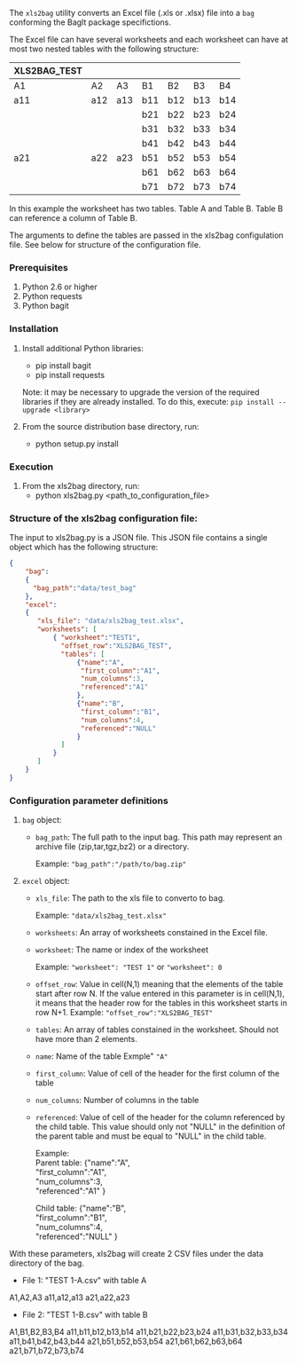 The `xls2bag` utility converts an Excel file (.xls or .xlsx) file into a `bag` conforming the 
BagIt package specifictions. 

The Excel file can have several worksheets and each worksheet can have at most two nested tables with the following structure:


| XLS2BAG_TEST |   |   |   |   |   |   | 
|--------------|---|---|---|---|---|---|
| A1 | A2 | A3  | B1 | B2 | B3 | B4 |
| a11 | a12 | a13 | b11 | b12 | b13 | b14 |
|     |     |     | b21 | b22 | b23 | b24 |
|     |     |     | b31 | b32 | b33 | b34 |
|     |     |     | b41 | b42 | b43 | b44 |
| a21 | a22 | a23 | b51 | b52 | b53 | b54 |
|     |     |     | b61 | b62 | b63 | b64 |
|     |     |     | b71 | b72 | b73 | b74 |

In this example the worksheet has two tables. Table A and Table B. 
Table B can reference a column of Table B. 

The arguments to define the tables are passed in the xls2bag configulation file. 
See below for structure of the configuration file. 

### Prerequisites
1. Python 2.6 or higher
2. Python requests
3. Python bagit

### Installation
1. Install additional Python libraries:
    * pip install bagit
    * pip install requests

    Note: it may be necessary to upgrade the version of the required libraries if they are already installed.  To do this, execute: `pip install --upgrade <library>`

2. From the source distribution base directory, run:
    * python setup.py install

### Execution
1. From the xls2bag directory, run:
    * python xls2bag.py <path_to_configuration_file>

### Structure of the xls2bag configuration file:
The input to xls2bag.py is a JSON file. This JSON file contains a single object which has the following structure:

```json
{                                                                                                                               
    "bag":                                                                                                                      
    {                                                                                                                           
      "bag_path":"data/test_bag"                                                                                                
    },                                                                                                                          
    "excel":                                                                                                                    
    {                                                                                                                           
       "xls_file": "data/xls2bag_test.xlsx",                                                                                    
       "worksheets": [                                                                                                          
           { "worksheet":"TEST1",                                                                                               
             "offset_row":"XLS2BAG_TEST",                                                                                       
             "tables": [                                                                                                        
                 {"name":"A",                                                                                                  
                  "first_column":"A1",                                                                                         
                  "num_columns":3,                                                                                              
                  "referenced":"A1"                                                                                            
                 },                                                                                                             
                 {"name":"B",                                                                                                  
                  "first_column":"B1",                                                                                         
                  "num_columns":4,                                                                                              
                  "referenced":"NULL"                                                                                           
                 }                                                                                                              
             ]                                                                                                                  
           }                                                                                                                    
       ]                                                                                                                        
    }                                                                                                                           
}                                                                                                                               
```

### Configuration parameter definitions
1. `bag` object:
    *   `bag_path`: The full path to the input bag. This path may represent an archive file (zip,tar,tgz,bz2) or a directory.

        Example: ```"bag_path":"/path/to/bag.zip"```
        
2. `excel` object:
    *   `xls_file`: The path to the xls file to converto to bag.
    
        Example: ```"data/xls2bag_test.xlsx"```

   *   `worksheets`: An array of worksheets constained in the Excel file. 
    
   *   `worksheet`: The name or index of the worksheet  

        Example: ```"worksheet": "TEST 1"``` or ```"worksheet": 0``` 
        

   *  `offset_row`: Value in cell(N,1) meaning that the elements of the table start after row N. 
                    If the value entered in this parameter is in cell(N,1), it means that the 
                    header row for the tables in this worksheet starts in row N+1.
       Example: ```"offset_row":"XLS2BAG_TEST"``` 

   *   `tables`:  An array of tables constained in the worksheet. Should not have more than 2 elements. 

   *   `name`: Name of the table
       Exmple" ```"A"```
       
   *   `first_column`: Value of cell of the header for the first column of the table
   *   `num_columns`: Number of columns in the table
   *   `referenced`: Value of cell of the header for the column referenced by the child table. 
                     This value should only not "NULL" in the definition of the parent table and 
                     must be equal to "NULL" in the child table.  

       Example:  
       Parent table:
                 {"name":"A",                                                                                                  
                  "first_column":"A1",                                                                                         
                  "num_columns":3,                                                                                              
                  "referenced":"A1"
                  }
    
       Child table:
                 {"name":"B",                                                                                                  
                  "first_column":"B1",                                                                                         
                  "num_columns":4,                                                                                              
                  "referenced":"NULL"
                  }


With these parameters, xls2bag will create 2 CSV files under the data directory of the bag. 

*   File 1: "TEST 1-A.csv" with table A

A1,A2,A3 
a11,a12,a13 
a21,a22,a23 


*   File 2: "TEST 1-B.csv" with table B

A1,B1,B2,B3,B4 
a11,b11,b12,b13,b14 
a11,b21,b22,b23,b24 
a11,b31,b32,b33,b34 
a11,b41,b42,b43,b44 
a21,b51,b52,b53,b54 
a21,b61,b62,b63,b64 
a21,b71,b72,b73,b74 
  
